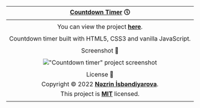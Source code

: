 |                               [Countdown Timer](https://youtu.be/7guNNC2QEKo "Click me!⌛") 🕔                               |
| :--------------------------------------------------------------------------------------------------------------------------: |
|                                                                                                                              |
|           You can view the project [**here**](https://isbendiyarovanezrin.github.io/CountdownTimer "Click me!⌛").           |
|                                                                                                                              |
|                                Countdown timer built with HTML5, CSS3 and vanilla JavaScript.                                |
|                                                                                                                              |
|                                                        Screenshot 📸                                                         |
|                                                                                                                              |
|                  !["Countdown timer" project screenshot](https://i.postimg.cc/xTVhr9yY/countdown-timer.png)                  |
|                                                                                                                              |
|                                                          License 📝                                                          |
|              Copyright © 2022 [**Nəzrin İsbəndiyarova**](https://github.com/isbendiyarovanezrin "Click me!😎").              |
| This project is [**MIT**](https://github.com/isbendiyarovanezrin/CountdownTimer/blob/master/LICENSE "Click me!🧐") licensed. |
|                                                                                                                              |
